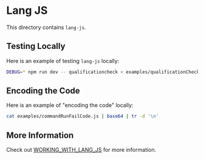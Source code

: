 # Lang JS

This directory contains `lang-js`.

## Testing Locally

Here is an example of testing `lang-js` locally:

```bash
DEBUG=* npm run dev -- qualificationcheck < examples/qualificationCheckTest.json
```

## Encoding the Code

Here is an example of "encoding the code" locally:

```bash
cat examples/commandRunFailCode.js | base64 | tr -d '\n'
```

## More Information

Check out [WORKING_WITH_LANG_JS](../../docs/dev/WORKING_WITH_LANG_JS.md) for more information.